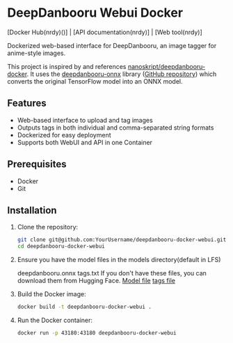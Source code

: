 # DeepDanbooru Webui Docker

[Docker Hub(nrdy)()]
| [API documentation(nrdy)]
| [Web tool(nrdy)]

Dockerized web-based interface for DeepDanbooru, an image tagger for anime-style images.

This project is inspired by and references [nanoskript/deepdanbooru-docker](https://github.com/nanoskript/deepdanbooru-docker). It uses the [deepdanbooru-onnx](https://pypi.org/project/deepdanbooru-onnx/) library ([GitHub repository](https://github.com/chinoll/deepdanbooru_onnx)) which converts the original TensorFlow model into an ONNX model.

## Features

- Web-based interface to upload and tag images
- Outputs tags in both individual and comma-separated string formats
- Dockerized for easy deployment
- Supports both WebUI and API in one Container

## Prerequisites

- Docker
- Git

## Installation

1. Clone the repository:

   ```bash
   git clone git@github.com:YourUsername/deepdanbooru-docker-webui.git
   cd deepdanbooru-docker-webui

2. Ensure you have the model files in the models directory(default in LFS)

    deepdanbooru.onnx
    tags.txt
    If you don't have these files, you can download them from Hugging Face.
    [Model file](https://huggingface.co/chinoll/deepdanbooru/resolve/main/deepdanbooru.onnx)
    [tags file](https://huggingface.co/chinoll/deepdanbooru/resolve/main/tags.txt)

3. Build the Docker image:

    ```bash
    docker build -t deepdanbooru-docker-webui .

4. Run the Docker container:

    ```bash
    docker run -p 43180:43180 deepdanbooru-docker-webui